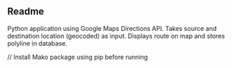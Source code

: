 ## Readme

Python application using Google Maps Directions API.
Takes source and destination location (geocoded) as input. 
Displays route on map and stores polyline in database.

// Install Mako package using pip before running